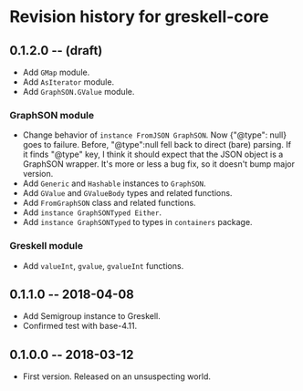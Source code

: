 # Revision history for greskell-core

## 0.1.2.0  -- (draft)

* Add `GMap` module.
* Add `AsIterator` module.
* Add `GraphSON.GValue` module.

### GraphSON module

* Change behavior of `instance FromJSON GraphSON`. Now {"@type": null}
  goes to failure. Before, "@type":null fell back to direct (bare)
  parsing. If it finds "@type" key, I think it should expect that the
  JSON object is a GraphSON wrapper. It's more or less a bug fix, so
  it doesn't bump major version.
* Add `Generic` and `Hashable` instances to `GraphSON`.
* Add `GValue` and `GValueBody` types and related functions.
* Add `FromGraphSON` class and related functions.
* Add `instance GraphSONTyped Either`.
* Add `instance GraphSONTyped` to types in `containers` package.

### Greskell module

* Add `valueInt`, `gvalue`, `gvalueInt` functions.


## 0.1.1.0  -- 2018-04-08

* Add Semigroup instance to Greskell.
* Confirmed test with base-4.11.


## 0.1.0.0  -- 2018-03-12

* First version. Released on an unsuspecting world.
